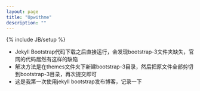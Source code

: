 ```yaml
---
layout: page
title: "Upwithme"
description: ""
---
```

{% include JB/setup %}

- Jekyll Bootstrap代码下载之后直接运行，会发现bootstrap-3文件夹缺失，官网的代码居然有这样的缺陷
- 解决方法是在themes文件夹下新建bootstrap-3目录，然后把原文件全部剪切到bootstrap-3目录，再次提交即可
- 这是我第一次使用jekyll bootstrap发布博客，记录一下